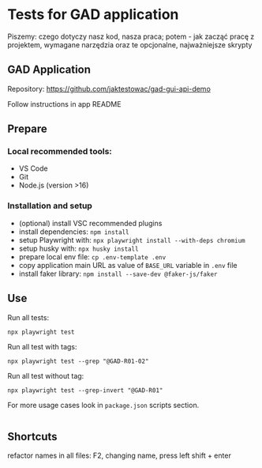 # Tests for GAD application

Piszemy: czego dotyczy nasz kod, nasza praca; potem - jak zacząć pracę z projektem, wymagane narzędzia oraz te opcjonalne, najważniejsze skrypty

## GAD Application

Repository: https://github.com/jaktestowac/gad-gui-api-demo

Follow instructions in app README

## Prepare

### Local recommended tools:

- VS Code
- Git
- Node.js (version >16)

### Installation and setup

- (optional) install VSC recommended plugins
- install dependencies: `npm install`
- setup Playwright with: `npx playwright install --with-deps chromium`
- setup husky with: `npx husky install`
- prepare local env file: `cp .env-template .env`
- copy application main URL as value of `BASE_URL` variable in `.env` file
- install faker library: `npm install --save-dev @faker-js/faker`

## Use

Run all tests:

```
npx playwright test
```

Run all test with tags:

```
npx playwright test --grep "@GAD-R01-02"
```

Run all test without tag:

```
npx playwright test --grep-invert "@GAD-R01"
```

For more usage cases look in `package.json` scripts section.

```

```

## Shortcuts

refactor names in all files: F2, changing name, press left shift + enter
